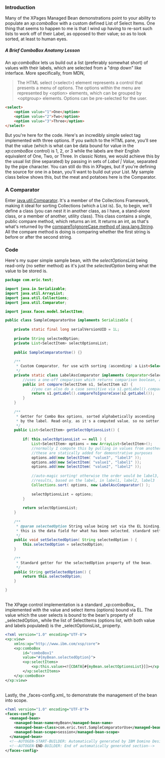 ### Introduction
Many of the XPages Managed Bean demonstrations point to your ability to populate an _xp:comboBox_ with a custom defined <span data-toggle="tooltip" title="java.util.ArrayList">List</span> of <span data-toggle="tooltip" title="javax.faces.model.SelectItem">Select Items</span>. One thing that seems to happen to me is that I wind up having to re-sort such lists to work off of their Label, as opposed to their value; so as to look sorted, at least to human eyes.

##### A Brief ComboBox Anatomy Lesson
An _xp:comboBox_ lets us build out a list (preferably somewhat short) of values with their labels, which are selected from a "drop down" like interface. More specifically, from MDN,

<blockquote>
The HTML select (&lt;select&gt;) element represents a control that presents a menu of options. The options within the menu are represented by &lt;option&gt; elements, which can be grouped by &lt;optgroup&gt; elements. Options can be pre-selected for the user.
</blockquote>

```html
<select>
    <option value="1">One</option>
    <option value="2">Two</option>
    <option value="3">Three</option>
</select>
```

But you're here for the code. Here's an incredibly simple select tag implemented with three options. If you switch to the HTML pane, you'll see that the value (which is what can be data bound for value in the _xp:comboBox_ control) is 1, 2, or 3 while the labels are their English equivalent of One, Two, or Three. In classic Notes, we would achieve this by the usual list (line separated) by passing in sets of _Label &#124; Value_, separated by the pipe character. You can still do this in XPages, but if you're defining the source for one in a bean, you'll want to build out your List<SelectItem>. My sample class below shows this, but the meat and potatoes here is the Comparator.

### A Comparator
Enter [java.util.Comparator](//docs.oracle.com/javase/7/docs/api/java/util/Comparator.html). It's a member of the Collections Framework, making it ideal for sorting Collections (which a List is). So, to begin, we'll define a class (you can nest it in another class, as I have, a stand-alone class, or a member of another, utility class). This class contains a single, public compare method, which returns an int. It returns an int, as that's what's returned by the [compareToIgnoreCase method of java.lang.String](//docs.oracle.com/javase/7/docs/api/java/lang/String.html#compareToIgnoreCase(java.lang.String)). All the compare method is doing is comparing whether the first string is before or after the second string.

### Code
Here's my super simple sample bean, with the _selectOptionsList_ being read-only (no setter method) as it's just the _selectedOption_ being what the value to be stored is.

```java
package com.eric.test;

import java.io.Serializable;
import java.util.ArrayList;
import java.util.Collections;
import java.util.Comparator;

import javax.faces.model.SelectItem;

public class SampleComparatorUse implements Serializable {
	
	private static final long serialVersionUID = 1L;
	
	private String selectedOption;
	private List<SelectItem> selectOptionsList;
	
	public SampleComparatorUse() {}
	
	/**
	 * Custom Comparator, for use with sorting (ascending) a List<SelectItem>.
	 */
	private static class LabelAscComparator implements Comparator<SelectItem> {
		//uses a one-off cmoparison which returns comparison boolean, as int
		public int compare(SelectItem s1, SelectItem s2) {
		    //you can also do a case sensitive via s1.getLabel().compareTo(s2.getLabel())
			return s1.getLabel().compareToIgnoreCase(s2.getLabel());
		}
	}
	
	/**
	 * Getter for Combo Box options, sorted alphabetically ascending
	 * by the label. Read-only, as it's a computed value, so no setter.
	 */
	public List<SelectItem> getSelectOptionsList() {
		
		if( this.selectOptionsList == null ) {
			List<SelectItem> options = new ArrayList<SelectItem>();
			//normally I compute this by pulling in values from another source, iterated
			//these are statically added for demonstrative purposes
			options.add(new SelectItem( "value3", "label3" ));
			options.add(new SelectItem( "value1", "label1" ));
			options.add(new SelectItem( "value2", "label2" ));
			
			//auto-magic sorting! otherwise the order would be label3, label1, label2
			//results, based on the label, in label1, label2, label3
			Collections.sort( options, new LabelAscComparator() );
			
			selectOptionsList = options;
		}
		
		return selectOptionsList;
	}
	
	/**
	 * @param selectedOption String value being set via the EL binding;
	 * this is the data field for what has been selected, standard setter.
	 */
	public void setSelectedOption( String selectedOption ) {
		this.selectedOption = selectedOption;
	}
	
	/**
	 * Standard getter for the selectedOption property of the bean.
	 */
	public String getSelectedOption() {
		return this.selectedOption;
	}

}
```

<br />
The XPage control implementation is a standard _xp:comboBox_ implemented with the value and select items (options) bound via EL. The value which the user selects is bound to the bean's property of _selectedOption_ while the list of SelectItems (options list, with both value and labels populated) is the _selectOptionsList_ property.

```xml
<?xml version="1.0" encoding="UTF-8">
<xp:view>
	xmlns:xp="http://www.ibm.com/xsp/core">
	<xp:comboBox
		id="comboBox1"
		value="#{myBean.selectedOption}">
		<xp:selectItems>
			<xp:this.value><![CDATA[#{myBean.selectOptionsList}]]></xp:this.value>
		</xp:selectItems>
	</xp:comboBox>
</xp:view>
```

<br />
Lastly, the _faces-config.xml_ to demonstrate the management of the bean into scope.

```xml
<?xml version="1.0" encoding="UTF-8"?>
<faces-config>
  <managed-bean>
    <managed-bean-name>myBean</managed-bean-name>
    <managed-bean-class>com.eric.test.SampleComparatorUse</managed-bean-class>
    <managed-bean-scope>session</managed-bean-scope>
  </managed-bean>
  <!--AUTOGEN-START-BUILDER: Automatically generated by IBM Domino Designer. Do not modify.-->
  <!--AUTOGEN-END-BUILDER: End of automatically generated section-->
</faces-config>
```